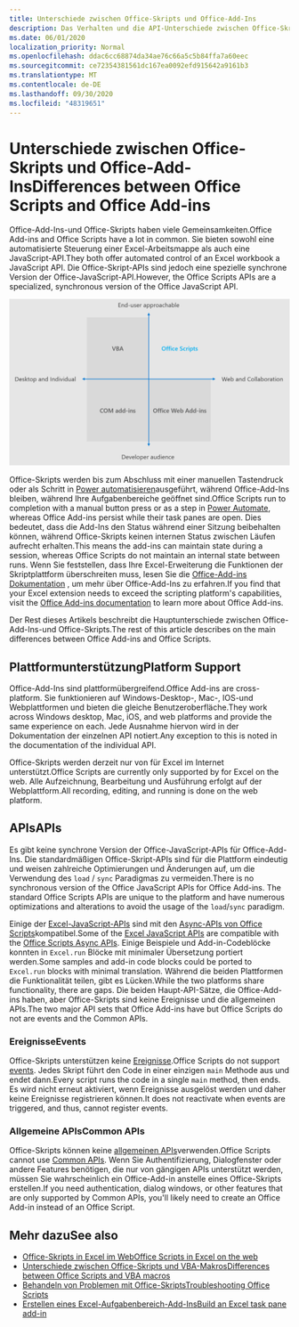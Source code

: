 ```yaml
---
title: Unterschiede zwischen Office-Skripts und Office-Add-Ins
description: Das Verhalten und die API-Unterschiede zwischen Office-Skripts und Office-Add-Ins.
ms.date: 06/01/2020
localization_priority: Normal
ms.openlocfilehash: ddac6cc68874da34ae76c66a5c5b84ffa7a60eec
ms.sourcegitcommit: ce72354381561dc167ea0092efd915642a9161b3
ms.translationtype: MT
ms.contentlocale: de-DE
ms.lasthandoff: 09/30/2020
ms.locfileid: "48319651"
---
```

# <a name="differences-between-office-scripts-and-office-add-ins"></a><span data-ttu-id="54cc3-103">Unterschiede zwischen Office-Skripts und Office-Add-Ins</span><span class="sxs-lookup"><span data-stu-id="54cc3-103">Differences between Office Scripts and Office Add-ins</span></span>

<span data-ttu-id="54cc3-104">Office-Add-Ins-und Office-Skripts haben viele Gemeinsamkeiten.</span><span class="sxs-lookup"><span data-stu-id="54cc3-104">Office Add-ins and Office Scripts have a lot in common.</span></span> <span data-ttu-id="54cc3-105">Sie bieten sowohl eine automatisierte Steuerung einer Excel-Arbeitsmappe als auch eine JavaScript-API.</span><span class="sxs-lookup"><span data-stu-id="54cc3-105">They both offer automated control of an Excel workbook a JavaScript API.</span></span> <span data-ttu-id="54cc3-106">Die Office-Skript-APIs sind jedoch eine spezielle synchrone Version der Office-JavaScript-API.</span><span class="sxs-lookup"><span data-stu-id="54cc3-106">However, the Office Scripts APIs are a specialized, synchronous version of the Office JavaScript API.</span></span>

![Ein Diagramm mit vier Quadranten, in dem die Fokusbereiche für unterschiedliche Office-Erweiterbarkeits Lösungen angezeigt werden.](../images/office-programmability-diagram.png)

<span data-ttu-id="54cc3-109">Office-Skripts werden bis zum Abschluss mit einer manuellen Tastendruck oder als Schritt in [Power automatisieren](https://flow.microsoft.com/)ausgeführt, während Office-Add-Ins bleiben, während Ihre Aufgabenbereiche geöffnet sind.</span><span class="sxs-lookup"><span data-stu-id="54cc3-109">Office Scripts run to completion with a manual button press or as a step in [Power Automate](https://flow.microsoft.com/), whereas Office Add-ins persist while their task panes are open.</span></span> <span data-ttu-id="54cc3-110">Dies bedeutet, dass die Add-Ins den Status während einer Sitzung beibehalten können, während Office-Skripts keinen internen Status zwischen Läufen aufrecht erhalten.</span><span class="sxs-lookup"><span data-stu-id="54cc3-110">This means the add-ins can maintain state during a session, whereas Office Scripts do not maintain an internal state between runs.</span></span> <span data-ttu-id="54cc3-111">Wenn Sie feststellen, dass Ihre Excel-Erweiterung die Funktionen der Skriptplattform überschreiten muss, lesen Sie die [Office-Add-ins Dokumentation](/office/dev/add-ins) , um mehr über Office-Add-Ins zu erfahren.</span><span class="sxs-lookup"><span data-stu-id="54cc3-111">If you find that your Excel extension needs to exceed the scripting platform's capabilities, visit the [Office Add-ins documentation](/office/dev/add-ins) to learn more about Office Add-ins.</span></span>

<span data-ttu-id="54cc3-112">Der Rest dieses Artikels beschreibt die Hauptunterschiede zwischen Office-Add-Ins-und Office-Skripts.</span><span class="sxs-lookup"><span data-stu-id="54cc3-112">The rest of this article describes on the main differences between Office Add-ins and Office Scripts.</span></span>

## <a name="platform-support"></a><span data-ttu-id="54cc3-113">Plattformunterstützung</span><span class="sxs-lookup"><span data-stu-id="54cc3-113">Platform Support</span></span>

<span data-ttu-id="54cc3-114">Office-Add-Ins sind plattformübergreifend.</span><span class="sxs-lookup"><span data-stu-id="54cc3-114">Office Add-ins are cross-platform.</span></span> <span data-ttu-id="54cc3-115">Sie funktionieren auf Windows-Desktop-, Mac-, IOS-und Webplattformen und bieten die gleiche Benutzeroberfläche.</span><span class="sxs-lookup"><span data-stu-id="54cc3-115">They work across Windows desktop, Mac, iOS, and web platforms and provide the same experience on each.</span></span> <span data-ttu-id="54cc3-116">Jede Ausnahme hiervon wird in der Dokumentation der einzelnen API notiert.</span><span class="sxs-lookup"><span data-stu-id="54cc3-116">Any exception to this is noted in the documentation of the individual API.</span></span>

<span data-ttu-id="54cc3-117">Office-Skripts werden derzeit nur von für Excel im Internet unterstützt.</span><span class="sxs-lookup"><span data-stu-id="54cc3-117">Office Scripts are currently only supported by for Excel on the web.</span></span> <span data-ttu-id="54cc3-118">Alle Aufzeichnung, Bearbeitung und Ausführung erfolgt auf der Webplattform.</span><span class="sxs-lookup"><span data-stu-id="54cc3-118">All recording, editing, and running is done on the web platform.</span></span>

## <a name="apis"></a><span data-ttu-id="54cc3-119">APIs</span><span class="sxs-lookup"><span data-stu-id="54cc3-119">APIs</span></span>

<span data-ttu-id="54cc3-120">Es gibt keine synchrone Version der Office-JavaScript-APIs für Office-Add-Ins. Die standardmäßigen Office-Skript-APIs sind für die Plattform eindeutig und weisen zahlreiche Optimierungen und Änderungen auf, um die Verwendung des `load` / `sync` Paradigmas zu vermeiden.</span><span class="sxs-lookup"><span data-stu-id="54cc3-120">There is no synchronous version of the Office JavaScript APIs for Office Add-ins. The standard Office Scripts APIs are unique to the platform and have numerous optimizations and alterations to avoid the usage of the `load`/`sync` paradigm.</span></span>

<span data-ttu-id="54cc3-121">Einige der [Excel-JavaScript-APIs](/javascript/api/excel?view=excel-js-preview&preserve-view=true) sind mit den [Async-APIs von Office Scripts](../develop/excel-async-model.md)kompatibel.</span><span class="sxs-lookup"><span data-stu-id="54cc3-121">Some of the [Excel JavaScript APIs](/javascript/api/excel?view=excel-js-preview&preserve-view=true) are compatible with the [Office Scripts Async APIs](../develop/excel-async-model.md).</span></span> <span data-ttu-id="54cc3-122">Einige Beispiele und Add-in-Codeblöcke konnten in `Excel.run` Blöcke mit minimaler Übersetzung portiert werden.</span><span class="sxs-lookup"><span data-stu-id="54cc3-122">Some samples and add-in code blocks could be ported to `Excel.run` blocks with minimal translation.</span></span> <span data-ttu-id="54cc3-123">Während die beiden Plattformen die Funktionalität teilen, gibt es Lücken.</span><span class="sxs-lookup"><span data-stu-id="54cc3-123">While the two platforms share functionality, there are gaps.</span></span> <span data-ttu-id="54cc3-124">Die beiden Haupt-API-Sätze, die Office-Add-ins haben, aber Office-Skripts sind keine Ereignisse und die allgemeinen APIs.</span><span class="sxs-lookup"><span data-stu-id="54cc3-124">The two major API sets that Office Add-ins have but Office Scripts do not are events and the Common APIs.</span></span>

### <a name="events"></a><span data-ttu-id="54cc3-125">Ereignisse</span><span class="sxs-lookup"><span data-stu-id="54cc3-125">Events</span></span>

<span data-ttu-id="54cc3-126">Office-Skripts unterstützen keine [Ereignisse](/office/dev/add-ins/excel/excel-add-ins-events).</span><span class="sxs-lookup"><span data-stu-id="54cc3-126">Office Scripts do not support [events](/office/dev/add-ins/excel/excel-add-ins-events).</span></span> <span data-ttu-id="54cc3-127">Jedes Skript führt den Code in einer einzigen `main` Methode aus und endet dann.</span><span class="sxs-lookup"><span data-stu-id="54cc3-127">Every script runs the code in a single `main` method, then ends.</span></span> <span data-ttu-id="54cc3-128">Es wird nicht erneut aktiviert, wenn Ereignisse ausgelöst werden und daher keine Ereignisse registrieren können.</span><span class="sxs-lookup"><span data-stu-id="54cc3-128">It does not reactivate when events are triggered, and thus, cannot register events.</span></span>

### <a name="common-apis"></a><span data-ttu-id="54cc3-129">Allgemeine APIs</span><span class="sxs-lookup"><span data-stu-id="54cc3-129">Common APIs</span></span>

<span data-ttu-id="54cc3-130">Office-Skripts können keine [allgemeinen APIs](/javascript/api/office)verwenden.</span><span class="sxs-lookup"><span data-stu-id="54cc3-130">Office Scripts cannot use [Common APIs](/javascript/api/office).</span></span> <span data-ttu-id="54cc3-131">Wenn Sie Authentifizierung, Dialogfenster oder andere Features benötigen, die nur von gängigen APIs unterstützt werden, müssen Sie wahrscheinlich ein Office-Add-in anstelle eines Office-Skripts erstellen.</span><span class="sxs-lookup"><span data-stu-id="54cc3-131">If you need authentication, dialog windows, or other features that are only supported by Common APIs, you'll likely need to create an Office Add-in instead of an Office Script.</span></span>

## <a name="see-also"></a><span data-ttu-id="54cc3-132">Mehr dazu</span><span class="sxs-lookup"><span data-stu-id="54cc3-132">See also</span></span>

- [<span data-ttu-id="54cc3-133">Office-Skripts in Excel im Web</span><span class="sxs-lookup"><span data-stu-id="54cc3-133">Office Scripts in Excel on the web</span></span>](../overview/excel.md)
- [<span data-ttu-id="54cc3-134">Unterschiede zwischen Office-Skripts und VBA-Makros</span><span class="sxs-lookup"><span data-stu-id="54cc3-134">Differences between Office Scripts and VBA macros</span></span>](vba-differences.md)
- [<span data-ttu-id="54cc3-135">Behandeln von Problemen mit Office-Skripts</span><span class="sxs-lookup"><span data-stu-id="54cc3-135">Troubleshooting Office Scripts</span></span>](../testing/troubleshooting.md)
- [<span data-ttu-id="54cc3-136">Erstellen eines Excel-Aufgabenbereich-Add-Ins</span><span class="sxs-lookup"><span data-stu-id="54cc3-136">Build an Excel task pane add-in</span></span>](/office/dev/add-ins/quickstarts/excel-quickstart-jquery)
